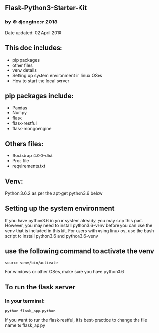 ## Flask-Python3-Starter-Kit 
### by © djengineer 2018
Date updated: 02 April 2018

## This doc includes:
- pip packages
- other files
- venv details
- Setting up system environment in linux OSes
- How to start the local server

## pip packages include:
- Pandas
- Numpy
- flask
- flask-restful
- flask-mongoengine

## Others files:
- Bootstrap 4.0.0-dist 
- Proc file
- requirements.txt

## Venv:
Python 3.6.2 as per the apt-get python3.6 below

## Setting up the system environment

If you have python3.6 in your system already, you may skip this part.
However, you may need to install python3.6-venv before you can use the venv that is included in this kit.
For users with using linux os, use the bash script to install python3.6 and python3.6-venv

## use the following command to activate the venv
```
source venv/bin/activate
```
For windows or other OSes, make sure you have python3.6
## To run the flask server
### In your terminal:
```
python flask_app.python
```
If you want to run the flask-restful, it is best-practice to change the file name to flask_ap.py
